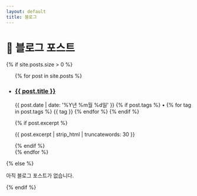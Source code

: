```yaml
---
layout: default
title: 블로그
---
```


# 📝 블로그 포스트

{% if site.posts.size > 0 %}
  <ul class="post-list">
  {% for post in site.posts %}
    <li>
      <h3>
        <a href="{{ post.url | relative_url }}">{{ post.title }}</a>
      </h3>
      <p class="post-meta">
        {{ post.date | date: '%Y년 %m월 %d일' }}
        {% if post.tags %}
          • 
          {% for tag in post.tags %}
            <span class="tag">{{ tag }}</span>
          {% endfor %}
        {% endif %}
      </p>
      {% if post.excerpt %}
        <p>{{ post.excerpt | strip_html | truncatewords: 30 }}</p>
      {% endif %}
    </li>
  {% endfor %}
  </ul>
{% else %}
  <p>아직 블로그 포스트가 없습니다.</p>
{% endif %}
